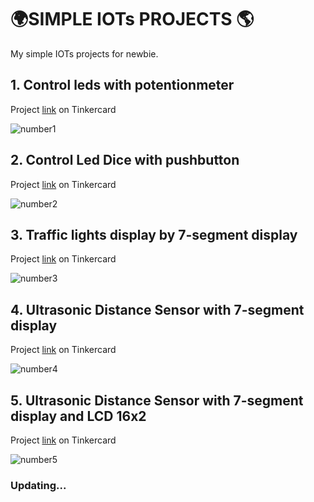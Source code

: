 # 🌍SIMPLE IOTs PROJECTS 🌎

My simple IOTs projects for newbie.

## 1. Control leds with potentionmeter

Project [link](https://www.tinkercad.com/things/ciWLSuowpUR-bai-tap-1) on Tinkercard

 ![number1](https://user-images.githubusercontent.com/64649752/159734422-e0362b8f-6bd7-4209-ab4b-4583db1f38fb.gif)

## 2. Control Led Dice with pushbutton

Project [link](https://www.tinkercad.com/things/5eN7n56HtNl-bai-tap-2-) on Tinkercard

![number2](https://user-images.githubusercontent.com/64649752/159738686-d7218f1e-68d5-449a-b097-fad76b4d73c7.gif)

## 3. Traffic lights display by 7-segment display

Project [link](https://www.tinkercad.com/things/gcBfyhLxIah-bai-tap-3) on Tinkercard

![number3](https://user-images.githubusercontent.com/64649752/159739831-f5c67b57-5df8-466c-879d-761994967afb.gif)


## 4. Ultrasonic Distance Sensor with 7-segment display

Project [link](https://www.tinkercad.com/things/6B33Kdxrbb8-bai-tap-5) on Tinkercard


![number4](https://user-images.githubusercontent.com/64649752/159741427-4ded8f77-aca5-42b2-ab76-9823750fb9d0.gif)


## 5. Ultrasonic Distance Sensor with 7-segment display and LCD 16x2

Project [link](https://www.tinkercad.com/things/63V0B6hjDt3-bai-tap-6) on Tinkercard

![number5](https://user-images.githubusercontent.com/64649752/159741450-f31cddc8-95d6-403f-be0e-1ff8b9e5bacf.gif)


### Updating...
